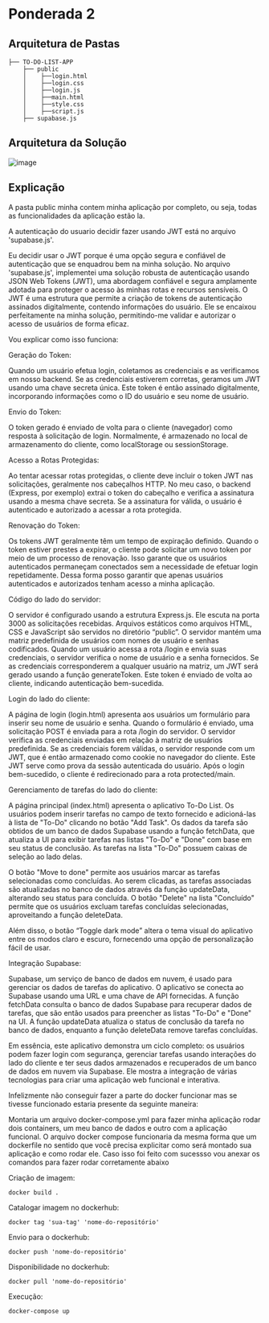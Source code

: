 # Ponderada 2

## Arquitetura de Pastas

```
├── TO-DO-LIST-APP
    ├── public
    │    ├──login.html
    │    ├──login.css
    │    ├──login.js
    │    ├──main.html
    │    ├──style.css
    │    ├──script.js
    ├── supabase.js
```

## Arquitetura da Solução

![image](https://github.com/LucaSarhan/ponderada_2/assets/99192966/339ad75e-d9f5-494a-9a84-ec39b9bd13f9)

## Explicação

A pasta public minha contem minha aplicação por completo, ou seja, todas as funcionalidades da aplicação estão la. 

A autenticação do usuario decidir fazer usando JWT está no arquivo 'supabase.js'. 

Eu decidir usar o JWT porque é uma opção segura e confiável de autenticação que se enquadrou bem na minha solução. No arquivo 'supabase.js', implementei uma solução robusta de autenticação usando JSON Web Tokens (JWT), uma abordagem confiável e segura amplamente adotada para proteger o acesso às minhas rotas e recursos sensíveis. O JWT é uma estrutura que permite a criação de tokens de autenticação assinados digitalmente, contendo informações do usuário. Ele se encaixou perfeitamente na minha solução, permitindo-me validar e autorizar o acesso de usuários de forma eficaz. 

Vou explicar como isso funciona: 

Geração do Token:

Quando um usuário efetua login, coletamos as credenciais e as verificamos em nosso backend. Se as credenciais estiverem corretas, geramos um JWT usando uma chave secreta única. Este token é então assinado digitalmente, incorporando informações como o ID do usuário e seu nome de usuário.

Envio do Token:

O token gerado é enviado de volta para o cliente (navegador) como resposta à solicitação de login. Normalmente, é armazenado no local de armazenamento do cliente, como localStorage ou sessionStorage.

Acesso a Rotas Protegidas:

Ao tentar acessar rotas protegidas, o cliente deve incluir o token JWT nas solicitações, geralmente nos cabeçalhos HTTP. No meu caso, o backend (Express, por exemplo) extrai o token do cabeçalho e verifica a assinatura usando a mesma chave secreta. Se a assinatura for válida, o usuário é autenticado e autorizado a acessar a rota protegida.

Renovação do Token:

Os tokens JWT geralmente têm um tempo de expiração definido. Quando o token estiver prestes a expirar, o cliente pode solicitar um novo token por meio de um processo de renovação. Isso garante que os usuários autenticados permaneçam conectados sem a necessidade de efetuar login repetidamente.
Dessa forma posso garantir que apenas usuários autenticados e autorizados tenham acesso a minha aplicação.

Código do lado do servidor:

O servidor é configurado usando a estrutura Express.js. Ele escuta na porta 3000 as solicitações recebidas. Arquivos estáticos como arquivos HTML, CSS e JavaScript são servidos no diretório “public”. O servidor mantém uma matriz predefinida de usuários com nomes de usuário e senhas codificados. Quando um usuário acessa a rota /login e envia suas credenciais, o servidor verifica o nome de usuário e a senha fornecidos. Se as credenciais corresponderem a qualquer usuário na matriz, um JWT será gerado usando a função generateToken. Este token é enviado de volta ao cliente, indicando autenticação bem-sucedida.

Login do lado do cliente:

A página de login (login.html) apresenta aos usuários um formulário para inserir seu nome de usuário e senha. Quando o formulário é enviado, uma solicitação POST é enviada para a rota /login do servidor. O servidor verifica as credenciais enviadas em relação à matriz de usuários predefinida. Se as credenciais forem válidas, o servidor responde com um JWT, que é então armazenado como cookie no navegador do cliente. Este JWT serve como prova da sessão autenticada do usuário. Após o login bem-sucedido, o cliente é redirecionado para a rota protected/main.

Gerenciamento de tarefas do lado do cliente:

A página principal (index.html) apresenta o aplicativo To-Do List. Os usuários podem inserir tarefas no campo de texto fornecido e adicioná-las à lista de "To-Do" clicando no botão "Add Task". Os dados da tarefa são obtidos de um banco de dados Supabase usando a função fetchData, que atualiza a UI para exibir tarefas nas listas "To-Do" e "Done" com base em seu status de conclusão. As tarefas na lista "To-Do" possuem caixas de seleção ao lado delas.

O botão "Move to done" permite aos usuários marcar as tarefas selecionadas como concluídas. Ao serem clicadas, as tarefas associadas são atualizadas no banco de dados através da função updateData, alterando seu status para concluída. O botão "Delete" na lista "Concluído" permite que os usuários excluam tarefas concluídas selecionadas, aproveitando a função deleteData.

Além disso, o botão “Toggle dark mode” altera o tema visual do aplicativo entre os modos claro e escuro, fornecendo uma opção de personalização fácil de usar.

Integração Supabase:

Supabase, um serviço de banco de dados em nuvem, é usado para gerenciar os dados de tarefas do aplicativo. O aplicativo se conecta ao Supabase usando uma URL e uma chave de API fornecidas. A função fetchData consulta o banco de dados Supabase para recuperar dados de tarefas, que são então usados ​​para preencher as listas "To-Do" e "Done" na UI. A função updateData atualiza o status de conclusão da tarefa no banco de dados, enquanto a função deleteData remove tarefas concluídas.

Em essência, este aplicativo demonstra um ciclo completo: os usuários podem fazer login com segurança, gerenciar tarefas usando interações do lado do cliente e ter seus dados armazenados e recuperados de um banco de dados em nuvem via Supabase. Ele mostra a integração de várias tecnologias para criar uma aplicação web funcional e interativa.

Infelizmente não conseguir fazer a parte do docker funcionar mas se tivesse funcionado estaria presente da seguinte maneira:

Montaria um arquivo docker-compose.yml para fazer minha aplicação rodar dois containers, um meu banco de dados e outro com a aplicação funcional. O arquivo docker compose funcionaria da mesma forma que um dockerfile no sentido que você precisa explicitar como será montado sua aplicação e como rodar ele. Caso isso foi feito com sucessso vou anexar os comandos para fazer rodar corretamente abaixo

Criação de imagem:

```
docker build .
```

Catalogar imagem no dockerhub:

```
docker tag 'sua-tag' 'nome-do-repositório'
```

Envio para o dockerhub:

```
docker push 'nome-do-repositório'
```

Disponibilidade no dockerhub:

```
docker pull 'nome-do-repositório'
```

Execução:

```
docker-compose up
```


